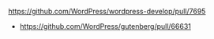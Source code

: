 https://github.com/WordPress/wordpress-develop/pull/7695

* https://github.com/WordPress/gutenberg/pull/66631
